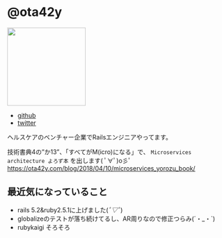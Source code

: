 
# @ota42y
<img src="https://avatars1.githubusercontent.com/u/6755375?s=400&u=b672166e12b77fb22553348ac4d9fb035b69381c&v=4" width=180 />

- [github](https://github.com/ota42y)
- [twitter](https://twitter.com/ota42y)


ヘルスケアのベンチャー企業でRailsエンジニアやってます。  

技術書典4の”か13”、「すべてがM(icro)になる」で、 `Microservices architecture よろず本` を出します( ﾟ∀ﾟ)o彡ﾟ
https://ota42y.com/blog/2018/04/10/microservices_yorozu_book/

## 最近気になっていること
- rails 5.2&ruby2.5.1に上げました(*ﾟ▽ﾟ*)
- globalizeのテストが落ち続けてるし、AR周りなので修正つらみ(´・_・`)
- rubykaigi そろそろ
